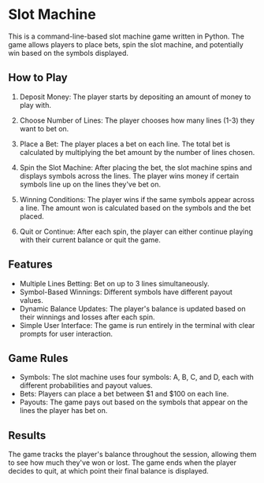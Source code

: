 # Slot Machine 

This is a command-line-based slot machine game written in Python. The game allows players to place bets, spin the slot machine, and potentially win based on the symbols displayed.

## How to Play 

1. Deposit Money:
The player starts by depositing an amount of money to play with.

2. Choose Number of Lines:
The player chooses how many lines (1-3) they want to bet on.

3. Place a Bet:
The player places a bet on each line. The total bet is calculated by multiplying the bet amount by the number of lines chosen.

4. Spin the Slot Machine:
After placing the bet, the slot machine spins and displays symbols across the lines.
The player wins money if certain symbols line up on the lines they've bet on.

5. Winning Conditions:
The player wins if the same symbols appear across a line. The amount won is calculated based on the symbols and the bet placed.

6. Quit or Continue:
After each spin, the player can either continue playing with their current balance or quit the game.


## Features

- Multiple Lines Betting: Bet on up to 3 lines simultaneously.
- Symbol-Based Winnings: Different symbols have different payout values.
- Dynamic Balance Updates: The player's balance is updated based on their winnings and losses after each spin.
- Simple User Interface: The game is run entirely in the terminal with clear prompts for user interaction.

## Game Rules

- Symbols: The slot machine uses four symbols: A, B, C, and D, each with different probabilities and payout values.
- Bets: Players can place a bet between $1 and $100 on each line.
- Payouts: The game pays out based on the symbols that appear on the lines the player has bet on.

## Results

The game tracks the player's balance throughout the session, allowing them to see how much they've won or lost. The game ends when the player decides to quit, at which point their final balance is displayed.


